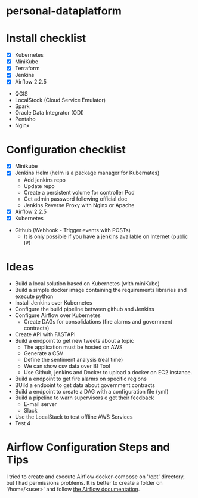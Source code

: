 # personal-dataplatform

# Install checklist
- [X] Kubernetes
- [X] MiniKube
- [X] Terraform
- [X] Jenkins
- [X] Airflow 2.2.5
- QGIS
- LocalStock (Cloud Service Emulator)
- Spark
- Oracle Data Integrator (ODI)
- Pentaho
- Nginx
  
# Configuration checklist
- [X] Minikube
- [X] Jenkins Helm (helm is a package manager for Kubernates)
  - Add jenkins repo
  - Update repo
  - Create a persistent volume for controller Pod
  - Get admin password following official doc
  - Jenkins Reverse Proxy with Nginx or Apache
- [X] Airflow 2.2.5
- [X] Kubernetes
- Github (Webhook - Trigger events with POSTs)
  - It is only possible if you have a jenkins available on Internet (public IP)


# Ideas
- Build a local solution based on Kubernetes (with miniKube)
- Build a simple docker image containing the requirements libraries and execute python
- Install Jenkins over Kubernetes
- Configure the build pipeline between github and Jenkins
- Configure Airflow over Kubernetes
  - Create DAGs for consolidations (fire alarms and government contracts)
- Create API with FASTAPI
- Build a endpoint to get new tweets about a topic
  - The application must be hosted on AWS
  - Generate a CSV
  - Define the sentiment analysis (real time)
  - We can show csv data over BI Tool
  - Use Github, jenkins and Docker to upload a docker on EC2 instance.
- Build a endpoint to get fire alarms on specific regions
- BUild a endpoint to get data about government contracts
- Build a endpoint to create a DAG with a configuration file (yml)
- Build a pipeline to warn supervisors e get their feedback
  - E-mail server
  - Slack
- Use the LocalStack to test offline AWS Services
- Test 4


# Airflow Configuration Steps and Tips
I tried to create and execute Airflow docker-compose on '/opt' directory, but I had permissions problems. It is better to create a folder on '/home/\<user\>' and follow [the Airflow documentation](https://airflow.apache.org/docs/apache-airflow/2.2.5/start/local.html).
